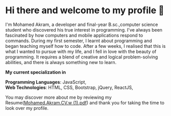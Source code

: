# **Hi there and welcome to my profile 👋**

I'm Mohamed Akram, a developer and final-year B.sc.,computer science student who discovered his true interest in programming. I've always been fascinated by how computers and mobile applications respond to commands. During my first semester, I learnt about programming and began teaching myself how to code. After a few weeks, I realised that this is what I wanted to pursue with my life, and I fell in love with the beauty of programming. It requires a blend of creative and logical problem-solving abilities, and there is always something new to learn.

**My current specialization in**

**Programming Languages**: JavaScript,  
**Web Technologies**: HTML, CSS, Bootstrap, jQuery, ReactJS, 

You may discover more about me by reviewing my Resume([Mohamed.Akram.CV.w (1).pdf](https://github.com/Akram3123/Akram3123/files/10414288/Mohamed.Akram.CV.w.1.pdf))
 and thank you for taking the time to look over my profile.
